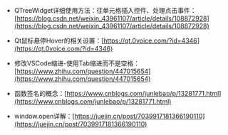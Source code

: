 - QTreeWidget详细使用方法：往单元格插入控件、处理点击事件：[https://blog.csdn.net/weixin_43961107/article/details/108872928](https://blog.csdn.net/weixin_43961107/article/details/108872928)

- Qt鼠标悬停Hover的相关设置：[https://qt.0voice.com/?id=4346](https://qt.0voice.com/?id=4346)

- 修改VSCode缩进-使用Tab缩进而不是空格：[https://www.zhihu.com/question/447015654](https://www.zhihu.com/question/447015654)

- 函数签名的概念：[https://www.cnblogs.com/junlebao/p/13281771.html](https://www.cnblogs.com/junlebao/p/13281771.html)

- window.open详解：[https://juejin.cn/post/7039917181366190110](https://juejin.cn/post/7039917181366190110)




